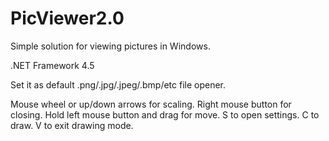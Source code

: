 # PicViewer2.0
Simple solution for viewing pictures in Windows.

.NET Framework 4.5

Set it as default .png/.jpg/.jpeg/.bmp/etc file opener.

Mouse wheel or up/down arrows for scaling.
Right mouse button for closing.
Hold left mouse button and drag for move.
S to open settings.
C to draw.
V to exit drawing mode.